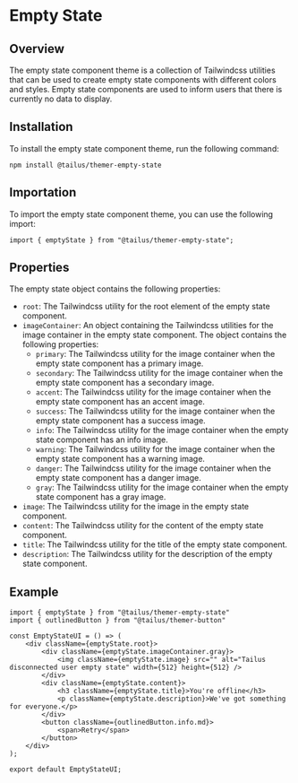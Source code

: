# Empty State

## Overview

The empty state component theme is a collection of Tailwindcss utilities that can be used to create empty state components with different colors and styles. Empty state components are used to inform users that there is currently no data to display.

## Installation

To install the empty state component theme, run the following command:

`npm install @tailus/themer-empty-state`

## Importation

To import the empty state component theme, you can use the following import:

```
import { emptyState } from "@tailus/themer-empty-state";
```

## Properties

The empty state object contains the following properties:

-   `root`: The Tailwindcss utility for the root element of the empty state component.
-   `imageContainer`: An object containing the Tailwindcss utilities for the image container in the empty state component. The object contains the following properties:
    -   `primary`: The Tailwindcss utility for the image container when the empty state component has a primary image.
    -   `secondary`: The Tailwindcss utility for the image container when the empty state component has a secondary image.
    -   `accent`: The Tailwindcss utility for the image container when the empty state component has an accent image.
    -   `success`: The Tailwindcss utility for the image container when the empty state component has a success image.
    -   `info`: The Tailwindcss utility for the image container when the empty state component has an info image.
    -   `warning`: The Tailwindcss utility for the image container when the empty state component has a warning image.
    -   `danger`: The Tailwindcss utility for the image container when the empty state component has a danger image.
    -   `gray`: The Tailwindcss utility for the image container when the empty state component has a gray image.
-   `image`: The Tailwindcss utility for the image in the empty state component.
-   `content`: The Tailwindcss utility for the content of the empty state component.
-   `title`: The Tailwindcss utility for the title of the empty state component.
-   `description`: The Tailwindcss utility for the description of the empty state component.

## Example

```
import { emptyState } from "@tailus/themer-empty-state"
import { outlinedButton } from "@tailus/themer-button"

const EmptyStateUI = () => (
    <div className={emptyState.root}>
        <div className={emptyState.imageContainer.gray}>
            <img className={emptyState.image} src="" alt="Tailus disconnected user empty state" width={512} height={512} />
        </div>
        <div className={emptyState.content}>
            <h3 className={emptyState.title}>You're offline</h3>
            <p className={emptyState.description}>We've got something for everyone.</p>
        </div>
        <button className={outlinedButton.info.md}>
            <span>Retry</span>
        </button>
    </div>
);

export default EmptyStateUI;
```
